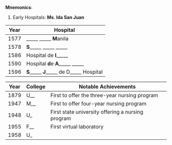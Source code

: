 **Mnemonics**:
1. Early Hospitals: **Ms. Ida San Juan**

| Year | Hospital                                                |
| ---- | ------------------------------------------------------- |
| 1577 | \_\_\_\_\_ \_\_\_\_\_ **M**anila                        |
| 1578 | **S**\_\_\_\_\_ \_\_\_\_\_ \_\_\_\_\_                   |
| 1586 | Hospital de **I**\_\_\_\_\_                             |
| 1590 | Hospital **d**e **A**\_\_\_\_\_ \_\_\_\_\_              |
| 1596 | **S**\_\_\_\_\_ **J**\_\_\_\_\_ de D\_\_\_\_\_ Hospital |

| Year | College | Notable Achievements                              |
| ---- | ------- | ------------------------------------------------- |
| 1879 | U\_\_   | First to offer the three-year nursing program     |
| 1947 | M\_\_   | First to offer four-year nursing program          |
| 1948 | U\_     | First state university offering a nursing program |
| 1955 | F\_\_   | First virtual laboratory                          |
| 1958 | U\_     |                                                   |
